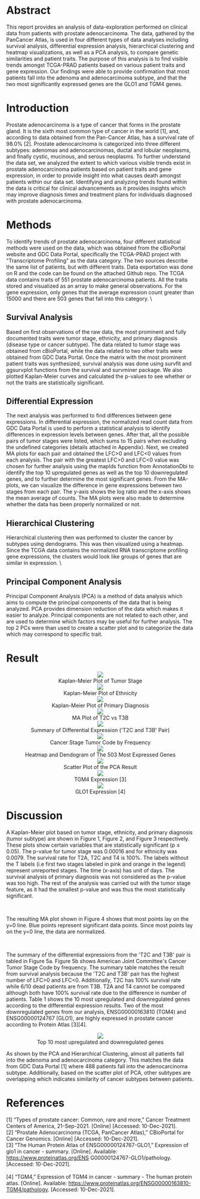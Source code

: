 # Abstract

This report provides an analysis of data-exploration performed on clinical data from patients with prostate adenocarcinoma. The data, gathered by the PanCancer Atlas, is used in four different types of data analyses including survival analysis, differential expression analysis, hierarchical clustering and heatmap visualizations, as well as a PCA analysis, to compare genetic similarities and patient traits. The purpose of this analysis is to find visible trends amongst TCGA-PRAD patients based on various patient traits and gene expression. Our findings were able to provide confirmation that most patients fall into the adenoma and adenocarcinoma subtype, and that the two most significantly expressed genes are the GLO1 and TGM4 genes.

# Introduction

Prostate adenocarcinoma is a type of cancer that forms in the prostate gland. It is the sixth most common type of cancer in the world [1], and, according to data obtained from the Pan-Cancer Atlas, has a survival rate of 98.0\% [2]. Prostate adenocarcinoma is categorized into three different subtypes: adenomas and adenocarcinomas, ductal and lobular neoplasms, and finally cystic, mucinous, and serous neoplasms. To further understand the data set, we analyzed the extent to which various visible trends exist in prostate adenocarcinoma patients based on patient traits and gene expression, in order to provide insight into what causes death amongst patients within our data set. Identifying and analyzing trends found within the data is critical for clinical advancements as it provides insights which may improve diagnosis times and treatment plans for individuals diagnosed with prostate adenocarcinoma. 

# Methods

To identify trends of prostate adenocarcinoma, four different statistical methods were used on the data, which was obtained from the cBioPortal website and GDC Data Portal, specifically the TCGA-PRAD project with "Transcriptome Profiling" as the data category. The two sources describe the same list of patients, but with different traits. Data exportation was done on R and the code can be found on the attached Github repo. The TCGA data contains traits of 551 prostate adenocarcinoma patients. All the traits stored and visualized as an array to make general observations. For the gene expression, only genes that the average expression count greater than 15000 and there are 503 genes that fall into this category. \\

## Survival Analysis

Based on first observations of the raw data, the most prominent and fully documented traits were tumor stage, ethnicity, and primary diagnosis (disease type or cancer subtype). The data related to tumor stage was obtained from cBioPortal, while the data related to two other traits were obtained from GDC Data Portal. Once the matrix with the most prominent patient traits was synthesized, survival analysis was done using survfit and ggsurvplot functions from the survival and survminer package. We also plotted Kaplan-Meier curves and calculated the p-values to see whether or not the traits are statistically significant. 

## Differential Expression

The next analysis was performed to find differences between gene expressions. In differential expression, the normalized read count data from GDC Data Portal is used to perform a statistical analysis to identify differences in expression levels between genes. After that, all the possible pairs of tumor stages were listed, which sums to 15 pairs when excluding the undefined categories (details attached in Appendix). Next, we created MA plots for each pair and obtained the  LFC$>$0 and LFC$<$0 values from each analysis. The pair with the greatest LFC$>$0 and LFC$<$0 value was chosen for further analysis using the mapIds function from AnnotationDbi to identify the top 10 upregulated genes as well as the top 10 downregulated genes, and to further determine the most significant genes. From the MA-plots, we can visualize the difference in gene expressions between two stages from each pair. The y-axis shows the log ratio and the x-axis shows the mean average of counts. The MA plots were also made to determine whether the data has been properly normalized or not. 

## Hierarchical Clustering

Hierarchical clustering then was performed to cluster the cancer by subtypes using dendograms. This was then visualized using a heatmap. Since the TCGA data contains the normalized RNA transcriptome profiling gene expressions, the clusters would look like groups of genes that are similar in expression.  \\

## Principal Component Analysis

Principal Component Analysis (PCA) is a method of data analysis which aims to compute the principal components of the data that is being analyzed. PCA provides dimension reduction of the data which makes it easier to analyze. Principal components are not related to each other, and are used to determine which factors may be useful for further analysis. The top 2 PCs were than used to create a scatter plot and to categorize the data which may correspond to specific trait.

# Result

<div align="center"><img src ="https://github.com/JoshParkSJ/prostate-adenocarcinoma-analysis/blob/main/plots/survival_tumor.png?raw=true" style="vertical-align:middle"></div>
<div align="center">Kaplan-Meier Plot of Tumor Stage</div>

<div align="center"><img src ="https://github.com/JoshParkSJ/prostate-adenocarcinoma-analysis/blob/main/plots/survival_ethnicity.png?raw=true" style="vertical-align:middle"></div>
<div align="center">Kaplan-Meier Plot of Ethnicity</div>

<div align="center"><img src ="https://github.com/JoshParkSJ/prostate-adenocarcinoma-analysis/blob/main/plots/survival_primary.png?raw=true" style="vertical-align:middle"></div>
<div align="center">Kaplan-Meier Plot of Primary Diagnosis</div>

<div align="center"><img src ="https://github.com/JoshParkSJ/prostate-adenocarcinoma-analysis/blob/main/plots/MA.png?raw=true" style="vertical-align:middle"></div>
<div align="center">MA Plot of T2C vs T3B</div>

<div align="center"><img src ="https://github.com/JoshParkSJ/prostate-adenocarcinoma-analysis/blob/main/plots/DE_summary.png?raw=true" style="vertical-align:middle"></div>
<div align="center">Summary of Differential Expression ('T2C and T3B' Pair)</div>

<div align="center"><img src ="https://github.com/JoshParkSJ/prostate-adenocarcinoma-analysis/blob/main/plots/DE_stage.png?raw=true" style="vertical-align:middle"></div>
<div align="center">Cancer Stage Tumor Code by Frequency</div>

<div align="center"><img src ="https://github.com/JoshParkSJ/prostate-adenocarcinoma-analysis/blob/main/plots/heatmap.png?raw=true" style="vertical-align:middle"></div>
<div align="center">Heatmap and Dendogram of The 503 Most Expressed Genes</div>

<div align="center"><img src ="https://github.com/JoshParkSJ/prostate-adenocarcinoma-analysis/blob/main/plots/PCA.png?raw=true" style="vertical-align:middle"></div>
<div align="center">Scatter Plot of the PCA Result</div>

<div align="center"><img src ="https://github.com/JoshParkSJ/prostate-adenocarcinoma-analysis/blob/main/plots/TGM4.png?raw=true" style="vertical-align:middle"></div>
<div align="center">TGM4 Expression [3]</div>

<div align="center"><img src ="https://github.com/JoshParkSJ/prostate-adenocarcinoma-analysis/blob/main/plots/GLO1.png?raw=true" style="vertical-align:middle"></div>
<div align="center">GLO1 Expression [4]</div>

# Discussion

A Kaplan-Meier plot based on tumor stage, ethnicity, and primary diagnosis (tumor subtype) are shown in Figure 1, Figure 2, and Figure 3 respectively. These plots show certain variables that are statistically significant (p $\leq$ 0.05). The p-value for tumor stage was 0.00016 and for ethnicity was 0.0079. The survival rate for T2A, T2C and T4 is 100\%. The labels without the T labels (i.e first two stages labeled in pink and orange in the legend) represent unreported stages. The time (x-axis) has unit of days. The survival analysis of primary diagnosis was not considered as the p-value was too high. The rest of the analysis was carried out with the tumor stage feature, as it had the smallest p-value and was thus the most statistically significant. 

<br/>

The resulting MA plot shown in Figure 4 shows that most points lay on the y=0 line. Blue points represent significant data points. Since most points lay on the y=0 line, the data are normalized. 

<br />

The summary of the differential expressions from the 'T2C and T3B' pair is tabled in Figure 5a. Figure 5b shows American Joint Committee's Cancer Tumor Stage Code by frequency. The summary table matches the result from survival analysis because the 'T2C and T3B' pair has the highest number of LFC$>$0 and LFC$<$0. Additionally, T2C has 100\% survival rate while 6/10 dead patients are from T3B. T2A and T4 cannot be compared although both have 100\% survival rate due to the difference in number of patients. Table 1 shows the 10 most upregulated and downregulated genes according to the differential expression results. Two of the most downregulated genes from our analysis,  ENSG00000163810 (TGM4) and ENSG00000124767 (GLO1), are highly expressed in prostate cancer according to Protein Atlas [3][4].

<div align="center"><img src ="https://github.com/JoshParkSJ/prostate-adenocarcinoma-analysis/blob/main/plots/up_down_regulated.png?raw=true" style="vertical-align:middle"></div>
<div align="center">Top 10 most upregulated and downregulated genes</div>

As shown by the PCA and Hierarchical Clustering, almost all patients fall into the adenoma and adenocarcinoma category. This matches the data from GDC Data Portal [1] where 488 patients fall into the adenocarcinoma subtype. Additionally, based on the scatter plot of PCA, other subtypes are overlapping which indicates similarity of cancer subtypes between patients.


# References


[1] “Types of prostate cancer: Common, rare and more,” Cancer Treatment Centers of America, 21-Sep-2021. [Online] [Accessed: 10-Dec-2021]. 
<br />
[2] “Prostate Adenocarcinoma (TCGA, PanCancer Atlas),” CBioPortal for Cancer Genomics. [Online] [Accessed: 10-Dec-2021]. 
<br />
[3] “The Human Protein Atlas of ENSG00000124767-GLO1,” Expression of glo1 in cancer - summary. [Online]. Available: https://www.proteinatlas.org/ENS
G00000124767-GLO1/pathology. [Accessed: 10-Dec-2021].  
<br />
[4] “TGM4,” Expression of TGM4 in cancer - summary - The human protein atlas. [Online]. Available: https://www.proteinatlas.org/ENSG00000163810-TGM4/pathology. [Accessed: 10-Dec-2021]. 

